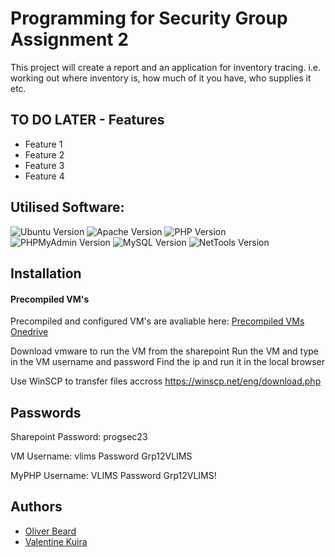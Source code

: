 # Programming for Security Group Assignment 2

This project will create a report and an application for inventory tracing. i.e. working out where inventory is, how much of it you have, who supplies it etc.

## TO DO LATER - Features

- Feature 1
- Feature 2
- Feature 3
- Feature 4

## Utilised Software:

![Ubuntu Version](https://img.shields.io/badge/Ubuntu%20Server%20Version-20.04.5%20LTS-informational)
![Apache Version](https://img.shields.io/badge/Apache2%20Version-2.4.41-informational)
![PHP Version](https://img.shields.io/badge/PHP%20Version-7.4.3--4ubuntu2.18-informational)
![PHPMyAdmin Version](https://img.shields.io/badge/PHPMyAdmin%20Version-4.9.5deb2-informational)
![MySQL Version](https://img.shields.io/badge/MySQL%20Version-8.0.32--0-informational)
![NetTools Version](https://img.shields.io/badge/Net%20Tools%20Version-2.10--alpha-informational)

## Installation

#### Precompiled VM's

Precompiled and configured VM's are avaliable here: [Precompiled VMs Onedrive](https://unsw-my.sharepoint.com/:f:/g/personal/z5368497_ad_unsw_edu_au/EmH_EogeyClDpsrWrl_dxCwB9aZYVjpIN8wW-a2BdJ5mug?e=TaaXeP)

Download vmware to run the VM from the sharepoint
Run the VM and type in the VM username and password
Find the ip and run it in the local browser

Use WinSCP to transfer files accross
https://winscp.net/eng/download.php

## Passwords
Sharepoint
Password: progsec23

VM
Username: vlims
Password Grp12VLIMS

MyPHP
Username: VLIMS
Password Grp12VLIMS!

## Authors

- [Oliver Beard](https://github.com/JohnKenardy)
- [Valentine Kuira](https://github.com/Boyman)
